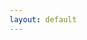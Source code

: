 ```yaml
---
layout: default
---
```


<div class="landing-page">
    <div class="social-links">
        <a href="https://github.com/lucahuesler" target="_blank" class="github"><i class="fab fa-github"></i></a>
        <a href="https://www.linkedin.com/in/luca-huesler/" target="_blank" class="linkedin"><i class="fab fa-linkedin"></i></a>
    </div>
</div>
